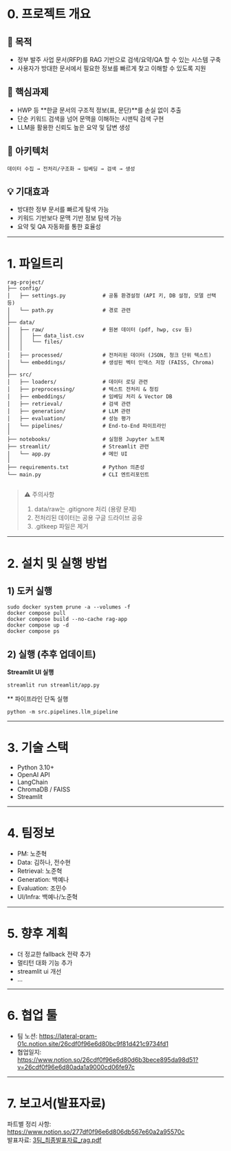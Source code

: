 # 0. 프로젝트 개요
## 🎯 목적
- 정부 발주 사업 문서(RFP)를 RAG 기반으로 검색/요약/QA 할 수 있는 시스템 구축
- 사용자가 방대한 문서에서 필요한 정보를 빠르게 찾고 이해할 수 있도록 지원
## 🔑 핵심과제
- HWP 등 **한글 문서의 구조적 정보(표, 문단)**를 손실 없이 추출
- 단순 키워드 검색을 넘어 문맥을 이해하는 시맨틱 검색 구현
- LLM을 활용한 신뢰도 높은 요약 및 답변 생성
## 📏 아키텍처
`데이터 수집 → 전처리/구조화 → 임베딩 → 검색 → 생성`
## 💡 기대효과
- 방대한 정부 문서를 빠르게 탐색 가능
- 키워드 기반보다 문맥 기반 정보 탐색 가능
- 요약 및 QA 자동화를 통한 효율성

---

# 1. 파일트리
```
rag-project/
├── config/        
│   ├── settings.py            # 공통 환경설정 (API 키, DB 설정, 모델 선택 등)        
│   └── path.py                # 경로 관련        
│        
├── data/        
│   ├── raw/                   # 원본 데이터 (pdf, hwp, csv 등)      
│   │   ├── data_list.csv      
│   │   └── files/      
│   │      
│   ├── processed/             # 전처리된 데이터 (JSON, 청크 단위 텍스트)      
│   └── embeddings/            # 생성된 벡터 인덱스 저장 (FAISS, Chroma)      
│      
├── src/      
│   ├── loaders/               # 데이터 로딩 관련      
│   ├── preprocessing/         # 텍스트 전처리 & 청킹      
│   ├── embeddings/            # 임베딩 처리 & Vector DB      
│   ├── retrieval/             # 검색 관련      
│   ├── generation/            # LLM 관련      
│   ├── evaluation/            # 성능 평가      
│   └── pipelines/             # End-to-End 파이프라인      
│        
├── notebooks/                 # 실험용 Jupyter 노트북      
├── streamlit/                 # Streamlit 관련      
│   └── app.py                 # 메인 UI      
│        
├── requirements.txt           # Python 의존성        
└── main.py                    # CLI 엔트리포인트        
      
```
> ⚠️ 주의사항
> 1. data/raw는 .gitignore 처리 (용량 문제)
> 2. 전처리된 데이터는 공용 구글 드라이브 공유
> 3. .gitkeep 파일은 제거

---

# 2. 설치 및 실행 방법

## 1) 도커 실행
```
sudo docker system prune -a --volumes -f
docker compose pull
docker compose build --no-cache rag-app
docker compose up -d
docker compose ps
```
## 2) 실행 (추후 업데이트)
**Streamlit UI 실행**
```
streamlit run streamlit/app.py
```

** 파이프라인 단독 실행
```
python -m src.pipelines.llm_pipeline
```

---

# 3. 기술 스택
- Python 3.10+
- OpenAI API
- LangChain
- ChromaDB / FAISS
- Streamlit

---

# 4. 팀정보
- PM: 노준혁
- Data: 김하나, 전수현
- Retrieval: 노준혁
- Generation: 백예나
- Evaluation: 조민수
- UI/Infra: 백예나/노준혁

---

# 5. 향후 계획
- 더 정교한 fallback 전략 추가
- 멀티턴 대화 기능 추가
- streamlit ui 개선
- ...

---

# 6. 협업 툴
- 팀 노션: https://lateral-pram-01c.notion.site/26cdf0f96e6d80bc9f81d421c9734fd1
- 협업일지: https://www.notion.so/26cdf0f96e6d80d6b3bece895da98d51?v=26cdf0f96e6d80ada1a9000cd06fe97c

---
# 7. 보고서(발표자료)
파트별 정리 사항: https://www.notion.so/277df0f96e6d806db567e60a2a95570c                  
발표자료: [3팀_최종발표자료_rag.pdf](https://github.com/user-attachments/files/22635108/3._._rag.pdf)


